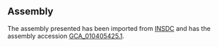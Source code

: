 
Assembly
--------

The assembly presented has been imported from 
[INSDC](http://www.insdc.org) and has the assembly accession
[GCA\_010405425.1](http://www.ebi.ac.uk/ena/data/view/GCA_010405425.1).

